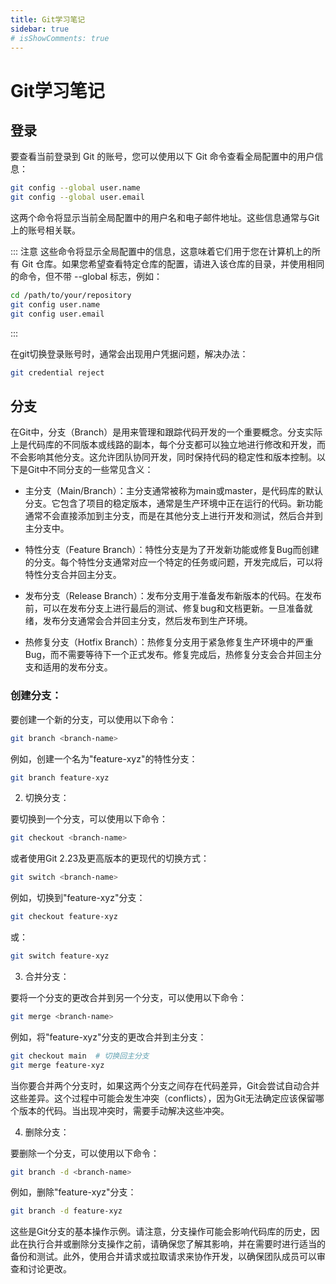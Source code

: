 ```yaml
---
title: Git学习笔记
sidebar: true
# isShowComments: true
---
```


# Git学习笔记

<ClientOnly>
<title-pv/>
</ClientOnly>

## 登录

要查看当前登录到 Git 的账号，您可以使用以下 Git 命令查看全局配置中的用户信息：

```bash
git config --global user.name
git config --global user.email
```

这两个命令将显示当前全局配置中的用户名和电子邮件地址。这些信息通常与Git上的账号相关联。


::: 注意
这些命令将显示全局配置中的信息，这意味着它们用于您在计算机上的所有 Git 仓库。如果您希望查看特定仓库的配置，请进入该仓库的目录，并使用相同的命令，但不带 --global 标志，例如：
```bash
cd /path/to/your/repository
git config user.name
git config user.email
```
:::

在git切换登录账号时，通常会出现用户凭据问题，解决办法：
```bash
git credential reject
```

## 分支

在Git中，分支（Branch）是用来管理和跟踪代码开发的一个重要概念。分支实际上是代码库的不同版本或线路的副本，每个分支都可以独立地进行修改和开发，而不会影响其他分支。这允许团队协同开发，同时保持代码的稳定性和版本控制。以下是Git中不同分支的一些常见含义：

* 主分支（Main/Branch）：主分支通常被称为main或master，是代码库的默认分支。它包含了项目的稳定版本，通常是生产环境中正在运行的代码。新功能通常不会直接添加到主分支，而是在其他分支上进行开发和测试，然后合并到主分支中。

* 特性分支（Feature Branch）：特性分支是为了开发新功能或修复Bug而创建的分支。每个特性分支通常对应一个特定的任务或问题，开发完成后，可以将特性分支合并回主分支。

* 发布分支（Release Branch）：发布分支用于准备发布新版本的代码。在发布前，可以在发布分支上进行最后的测试、修复bug和文档更新。一旦准备就绪，发布分支通常会合并回主分支，然后发布到生产环境。

* 热修复分支（Hotfix Branch）：热修复分支用于紧急修复生产环境中的严重Bug，而不需要等待下一个正式发布。修复完成后，热修复分支会合并回主分支和适用的发布分支。

### 创建分支：

要创建一个新的分支，可以使用以下命令：

```bash
git branch <branch-name>
```
例如，创建一个名为"feature-xyz"的特性分支：
```bash
git branch feature-xyz
```
2. 切换分支：

要切换到一个分支，可以使用以下命令：

```bash
git checkout <branch-name>
```
或者使用Git 2.23及更高版本的更现代的切换方式：

```bash
git switch <branch-name>
```
例如，切换到"feature-xyz"分支：

```bash
git checkout feature-xyz
```
或：
```bash
git switch feature-xyz
```
3. 合并分支：

要将一个分支的更改合并到另一个分支，可以使用以下命令：

```bash
git merge <branch-name>
```
例如，将"feature-xyz"分支的更改合并到主分支：

```bash
git checkout main  # 切换回主分支
git merge feature-xyz
```
当你要合并两个分支时，如果这两个分支之间存在代码差异，Git会尝试自动合并这些差异。这个过程中可能会发生冲突（conflicts），因为Git无法确定应该保留哪个版本的代码。当出现冲突时，需要手动解决这些冲突。

4. 删除分支：

要删除一个分支，可以使用以下命令：

```bash
git branch -d <branch-name>
```
例如，删除"feature-xyz"分支：

```bash
git branch -d feature-xyz
```
这些是Git分支的基本操作示例。请注意，分支操作可能会影响代码库的历史，因此在执行合并或删除分支操作之前，请确保您了解其影响，并在需要时进行适当的备份和测试。此外，使用合并请求或拉取请求来协作开发，以确保团队成员可以审查和讨论更改。


<ClientOnly>
  <leave/>
</ClientOnly/>